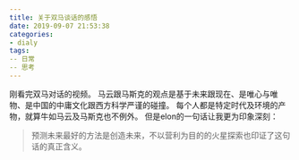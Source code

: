 ```yaml
---
title: 关于双马谈话的感悟
date: 2019-09-07 21:53:38
categories: 
- dialy
tags:
-- 日常
-- 思考
---
```

刚看完双马对话的视频。
马云跟马斯克的观点是基于未来跟现在、是唯心与唯物、是中国的中庸文化跟西方科学严谨的碰撞。
每个人都是特定时代及环境的产物，就算牛如马云及马斯克也不例外。
但是elon的一句话让我更为印象深刻：
> 预测未来最好的方法是创造未来，不以营利为目的的火星探索也印证了这句话的真正含义。